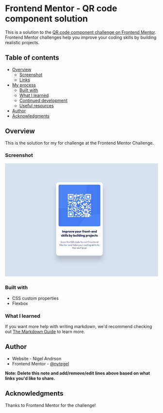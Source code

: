 # Frontend Mentor - QR code component solution

This is a solution to the [QR code component challenge on Frontend Mentor](https://www.frontendmentor.io/challenges/qr-code-component-iux_sIO_H). Frontend Mentor challenges help you improve your coding skills by building realistic projects.

## Table of contents

- [Overview](#overview)
  - [Screenshot](#screenshot)
  - [Links](#links)
- [My process](#my-process)
  - [Built with](#built-with)
  - [What I learned](#what-i-learned)
  - [Continued development](#continued-development)
  - [Useful resources](#useful-resources)
- [Author](#author)
- [Acknowledgments](#acknowledgments)

## Overview

This is the solution for my for challenge at the Frontend Mentor Challenge.

### Screenshot

![](./screenshot.png)

### Built with

- CSS custom properties
- Flexbox

### What I learned

If you want more help with writing markdown, we'd recommend checking out [The Markdown Guide](https://www.markdownguide.org/) to learn more.

## Author

- Website - Nigel Andrson
- Frontend Mentor - [@nytegel](https://www.frontendmentor.io/profile/nytegel)

**Note: Delete this note and add/remove/edit lines above based on what links you'd like to share.**

## Acknowledgments

Thanks to Frontend Mentor for the challenge!
